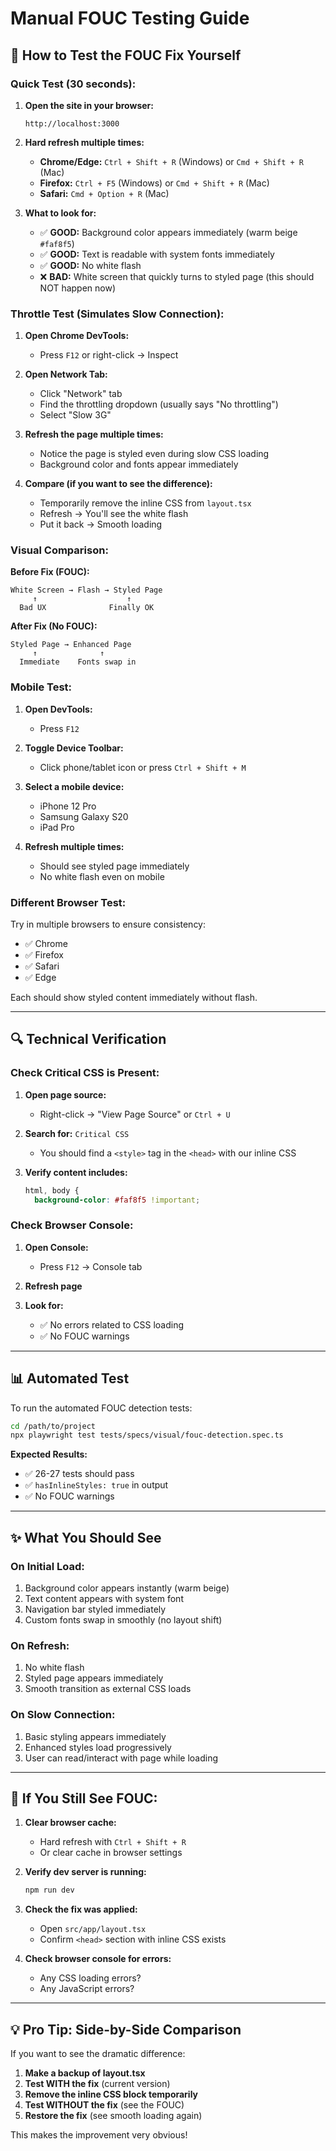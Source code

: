 # Manual FOUC Testing Guide

## 🧪 How to Test the FOUC Fix Yourself

### Quick Test (30 seconds):

1. **Open the site in your browser:**
   ```
   http://localhost:3000
   ```

2. **Hard refresh multiple times:**
   - **Chrome/Edge:** `Ctrl + Shift + R` (Windows) or `Cmd + Shift + R` (Mac)
   - **Firefox:** `Ctrl + F5` (Windows) or `Cmd + Shift + R` (Mac)
   - **Safari:** `Cmd + Option + R` (Mac)

3. **What to look for:**
   - ✅ **GOOD:** Background color appears immediately (warm beige `#faf8f5`)
   - ✅ **GOOD:** Text is readable with system fonts immediately
   - ✅ **GOOD:** No white flash
   - ❌ **BAD:** White screen that quickly turns to styled page (this should NOT happen now)

### Throttle Test (Simulates Slow Connection):

1. **Open Chrome DevTools:**
   - Press `F12` or right-click → Inspect

2. **Open Network Tab:**
   - Click "Network" tab
   - Find the throttling dropdown (usually says "No throttling")
   - Select "Slow 3G"

3. **Refresh the page multiple times:**
   - Notice the page is styled even during slow CSS loading
   - Background color and fonts appear immediately

4. **Compare (if you want to see the difference):**
   - Temporarily remove the inline CSS from `layout.tsx`
   - Refresh → You'll see the white flash
   - Put it back → Smooth loading

### Visual Comparison:

**Before Fix (FOUC):**
```
White Screen → Flash → Styled Page
     ↑                    ↑
  Bad UX              Finally OK
```

**After Fix (No FOUC):**
```
Styled Page → Enhanced Page
     ↑              ↑
  Immediate    Fonts swap in
```

### Mobile Test:

1. **Open DevTools:**
   - Press `F12`

2. **Toggle Device Toolbar:**
   - Click phone/tablet icon or press `Ctrl + Shift + M`

3. **Select a mobile device:**
   - iPhone 12 Pro
   - Samsung Galaxy S20
   - iPad Pro

4. **Refresh multiple times:**
   - Should see styled page immediately
   - No white flash even on mobile

### Different Browser Test:

Try in multiple browsers to ensure consistency:
- ✅ Chrome
- ✅ Firefox  
- ✅ Safari
- ✅ Edge

Each should show styled content immediately without flash.

---

## 🔍 Technical Verification

### Check Critical CSS is Present:

1. **Open page source:**
   - Right-click → "View Page Source" or `Ctrl + U`

2. **Search for:** `Critical CSS`
   - You should find a `<style>` tag in the `<head>` with our inline CSS

3. **Verify content includes:**
   ```css
   html, body {
     background-color: #faf8f5 !important;
   ```

### Check Browser Console:

1. **Open Console:**
   - Press `F12` → Console tab

2. **Refresh page**

3. **Look for:**
   - ✅ No errors related to CSS loading
   - ✅ No FOUC warnings

---

## 📊 Automated Test

To run the automated FOUC detection tests:

```bash
cd /path/to/project
npx playwright test tests/specs/visual/fouc-detection.spec.ts
```

**Expected Results:**
- ✅ 26-27 tests should pass
- ✅ `hasInlineStyles: true` in output
- ✅ No FOUC warnings

---

## ✨ What You Should See

### On Initial Load:
1. Background color appears instantly (warm beige)
2. Text content appears with system font
3. Navigation bar styled immediately
4. Custom fonts swap in smoothly (no layout shift)

### On Refresh:
1. No white flash
2. Styled page appears immediately
3. Smooth transition as external CSS loads

### On Slow Connection:
1. Basic styling appears immediately
2. Enhanced styles load progressively
3. User can read/interact with page while loading

---

## 🐛 If You Still See FOUC:

1. **Clear browser cache:**
   - Hard refresh with `Ctrl + Shift + R`
   - Or clear cache in browser settings

2. **Verify dev server is running:**
   ```bash
   npm run dev
   ```

3. **Check the fix was applied:**
   - Open `src/app/layout.tsx`
   - Confirm `<head>` section with inline CSS exists

4. **Check browser console for errors:**
   - Any CSS loading errors?
   - Any JavaScript errors?

---

## 💡 Pro Tip: Side-by-Side Comparison

If you want to see the dramatic difference:

1. **Make a backup of layout.tsx**
2. **Test WITH the fix** (current version)
3. **Remove the inline CSS block temporarily**
4. **Test WITHOUT the fix** (see the FOUC)
5. **Restore the fix** (see smooth loading again)

This makes the improvement very obvious!

